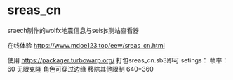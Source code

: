 # sreas_cn
sraech制作的wolfx地震信息与seisjs测站查看器

在线体验 https://www.mdoe123.top/eew/sreas_cn.html

使用 https://packager.turbowarp.org/ 打包sreas_cn.sb3即可
setings：
帧率：60
无限克隆
角色可穿过边缘
移除其他限制
640*360
